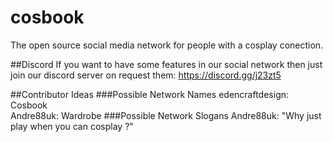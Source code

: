 # cosbook
The open source social media network for people with a cosplay conection.

##Discord
If you want to have some features in our social network then just join our discord server on request them:
https://discord.gg/j23zt5

##Contributor Ideas
###Possible Network Names
edencraftdesign: Cosbook<br/>
Andre88uk: Wardrobe
###Possible Network Slogans
Andre88uk: "Why just play when you can cosplay ?"